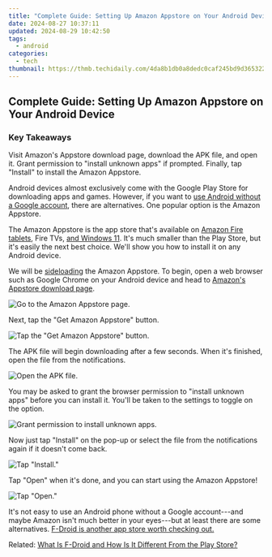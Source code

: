```yaml
---
title: "Complete Guide: Setting Up Amazon Appstore on Your Android Device"
date: 2024-08-27 10:37:11
updated: 2024-08-29 10:42:50
tags:
  - android
categories:
  - tech
thumbnail: https://thmb.techidaily.com/4da8b1db0a8dedc0caf245bd9d36532200ad5924e7bac2e7594923dabb645a34.jpg
---
```


## Complete Guide: Setting Up Amazon Appstore on Your Android Device

### Key Takeaways

 Visit Amazon's Appstore download page, download the APK file, and open it. Grant permission to "install unknown apps" if prompted. Finally, tap "Install" to install the Amazon Appstore.

 Android devices almost exclusively come with the Google Play Store for downloading apps and games. However, if you want to [use Android without a Google account](https://screen-capture.techidaily.com/new-2024-approved-beyondbaselinecameras-whats-upnext/), there are alternatives. One popular option is the Amazon Appstore.

 The Amazon Appstore is the app store that's available on [Amazon Fire tablets](https://video-screen-grab.techidaily.com/updated-elite-recording-tech-top-10-cam-devices-windows-11-for-2024/), Fire TVs, [and Windows 11](https://fake-location.techidaily.com/what-are-location-permissions-life360-on-vivo-y27-4g-drfone-by-drfone-virtual-android/). It's much smaller than the Play Store, but it's easily the next best choice. We'll show you how to install it on any Android device.

 We will be [sideloading](https://facebook-video-content.techidaily.com/updated-unlock-premium-quality-streaming-on-the-worlds-largest-network/) the Amazon Appstore. To begin, open a web browser such as Google Chrome on your Android device and head to [Amazon's Appstore download page](https://www.amazon.com/gp/mas/get/amazonapp?tag=htg-v2-74fj8bi-20&ascsubtag=UUhtgUeUpU203159&asc%5Frefurl=https%3A%2F%2Fwww.howtogeek.com%2F856663%2Fhow-to-install-the-amazon-appstore-on-an-android-phone%2F&asc%5Fcampaign=Short-Term).

![Go to the Amazon Appstore page.](https://static1.howtogeekimages.com/wordpress/wp-content/uploads/2022/12/2022-12-22_14-20-49.jpg) 

 Next, tap the "Get Amazon Appstore" button.

![Tap the "Get Amazon Appstore" button.](https://static1.howtogeekimages.com/wordpress/wp-content/uploads/2022/12/2022-12-22_14-08-35.jpg) 

 The APK file will begin downloading after a few seconds. When it's finished, open the file from the notifications.

![Open the APK file.](https://static1.howtogeekimages.com/wordpress/wp-content/uploads/2022/12/2022-12-22_14-20-03.jpg) 

 You may be asked to grant the browser permission to "install unknown apps" before you can install it. You'll be taken to the settings to toggle on the option.

![Grant permission to install unknown apps.](https://static1.howtogeekimages.com/wordpress/wp-content/uploads/2022/12/2022-12-22_14-24-38.jpg) 

 Now just tap "Install" on the pop-up or select the file from the notifications again if it doesn't come back.

![Tap "Install."](https://static1.howtogeekimages.com/wordpress/wp-content/uploads/2022/12/2022-12-22_14-23-32.jpg) 

 Tap "Open" when it's done, and you can start using the Amazon Appstore!

![Tap "Open."](https://static1.howtogeekimages.com/wordpress/wp-content/uploads/2022/12/2022-12-22_14-24-10.jpg) 

 It's not easy to use an Android phone without a Google account---and maybe Amazon isn't much better in your eyes---but at least there are some alternatives. [F-Droid is another app store worth checking out.](https://desktop-recording.techidaily.com/new-2024-approved-lenovo-laptop-screen-logging-made-easy/) 

Related: [What Is F-Droid and How Is It Different From the Play Store?](https://desktop-recording.techidaily.com/new-2024-approved-lenovo-laptop-screen-logging-made-easy/)

<ins class="adsbygoogle"
     style="display:block"
     data-ad-format="autorelaxed"
     data-ad-client="ca-pub-7571918770474297"
     data-ad-slot="1223367746"></ins>



<ins class="adsbygoogle"
     style="display:block"
     data-ad-client="ca-pub-7571918770474297"
     data-ad-slot="8358498916"
     data-ad-format="auto"
     data-full-width-responsive="true"></ins>

